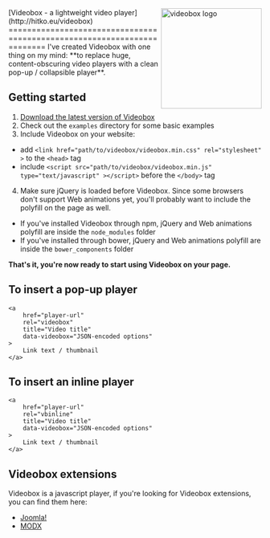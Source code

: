 <img src="https://cloud.githubusercontent.com/assets/4700881/10467953/b5fb0616-71fc-11e5-9847-0e2afd05ff1f.png" alt="videobox logo" width="200" align="right">
[Videobox - a lightweight video player](http://hitko.eu/videobox)
========================================================================
I've created Videobox with one thing on my mind: **to replace huge, content-obscuring video players with a clean pop-up / collapsible player**. 

Getting started
---------------
1. <a href="https://github.com/HitkoDev/Videobox/releases" target="_blank">Download the latest version of Videobox</a>
2. Check out the ```examples``` directory for some basic examples
3. Include Videobox on your website:
 + add ```<link href="path/to/videobox/videobox.min.css" rel="stylesheet" >``` to the ```<head>``` tag
 + include ```<script src="path/to/videobox/videobox.min.js" type="text/javascript" ></script>``` before the ```</body>``` tag
4. Make sure jQuery is loaded before Videobox. Since some browsers don't support Web animations yet, you'll probably want to include the polyfill on the page as well.
 + If you've installed Videobox through npm, jQuery and Web animations polyfill are inside the ```node_modules``` folder
 + If you've installed through bower, jQuery and Web animations polyfill are inside the ```bower_components``` folder

**That's it, you're now ready to start using Videobox on your page.**  


To insert a pop-up player
-------------  
```
<a 
    href="player-url"  
    rel="videobox" 
    title="Video title" 
    data-videobox="JSON-encoded options"
>
    Link text / thumbnail
</a>
```


To insert an inline player
-------------
```
<a 
    href="player-url"  
    rel="vbinline" 
    title="Video title" 
    data-videobox="JSON-encoded options"
>
    Link text / thumbnail
</a>
```


Videobox extensions
-------------------
Videobox is a javascript player, if you're looking for Videobox extensions, you can find them here:
* [Joomla!](https://github.com/HitkoDev/Videobox-Joomla)
* [MODX](https://github.com/HitkoDev/Videobox-MODX)
